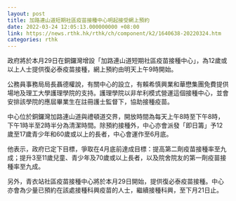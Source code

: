 ```yaml
---
layout: post
title: 加路連山道短期社區疫苗接種中心明起接受網上預約
date: 2022-03-24 12:05:13.000000000 +08:00
link: https://news.rthk.hk/rthk/ch/component/k2/1640638-20220324.htm
categories: rthk
---
```


政府將於本月29日在銅鑼灣增設「加路連山道短期社區疫苗接種中心」，為12歲或以上人士提供復必泰疫苗接種，網上預約由明天上午9時開始。

公務員事務局局長聶德權說，有關中心的設立，有賴希慎興業和華懋集團免費提供場地及理工大學護理學院的支持。護理學院以非牟利模式營運這個接種中心，並會安排該學院的應屆畢業生在註冊護士監督下，協助接種疫苗。

中心位於銅鑼灣加路連山道與禮頓道交界，開放時間為每天上午8時至下午8時，下午1時半至2時半分為清潔時間。除預約接種外，中心亦會派發「即日籌」予12歲至17歲青少年和60歲或以上的長者，中心會運作至6月底。

他表示，政府已定下目標，爭取在4月底前達成目標：提高第二劑疫苗接種率至九成；提升3至11歲兒童、青少年及70歲或以上長者，以及院舍院友的第一劑疫苗接種率至九成。

另外，青衣站社區疫苗接種中心將於本月29日開始，提供復必泰疫苗接種。中心亦會為少量已預約在該處接種科興疫苗的人士，繼續接種科興，至下月21日止。

